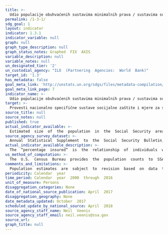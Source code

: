 ```yaml
---
title: >-
  Udio populacije obuhvaćenih sustavima minimalnih prava / sustavima socijalne zaštite, prema spolu, uz  razlikovanje djece, nezaposlenih osoba, starijih osoba, osoba s invaliditetom, trudnica, novorođenčadi, žrtava ozljeda na radu te siromašnih i ranjivih
permalink: /1-3-1/
sdg_goal: 1
layout: indicator
indicator: 1.3.1
indicator_variable: null
graph: null
graph_type_description: null
graph_status_notes: Graphed  FIX  AXIS
variable_description: null
variable_notes: null
un_designated_tier: '2'
un_custodial_agency: "ILO  (Partnering  Agencies:  World  Bank)"
target_id: '1.3'
has_metadata: false
goal_meta_link: 'http://unstats.un.org/sdgs/files/metadata-compilation/Metadata-Goal-1.pdf'
goal_meta_link_page: 7
indicator_name: >-
  Udio populacije obuhvaćenih sustavima minimalnih prava / sustavima socijalne zaštite, prema spolu, uz  razlikovanje djece, nezaposlenih osoba, starijih osoba, osoba s invaliditetom, trudnica, novorođenčadi, žrtava ozljeda na radu te siromašnih i ranjivih
target: >-
  Provesti nacionalno specifične sustave socijalne zaštite i mjere za sve, uključujući minimalna prava, a do 2030. ostvariti značajnu pokrivenost siromašnih i ranjivih
source_title: null
source_notes: null
published: true
actual_indicator_available: >-
  Estimated  size  of  the  population  in  the  Social  Security  area  and  percentage  fully  insured,  by  sex  and  age
source_agency_survey_dataset: >-
  Annual  Statistical  Supplement  to  the  Social  Security  Bulletin,  Table  4.C.5.  —  2015  and  prior  year  publications
actual_indicator_available_description: >-
  The  “percentage  insured”  is  the  relationship  of  individuals  who  have  earned  Social  Security  retirement,  survivors  and  disability  insurance  coverage  based  on  their  covered  earnings  histories.
us_method_of_computation: >-
  The  U.S.  Census  Bureau  provides  the  population  counts  to  SSA.  Insured  percentages  are  based  on  application  of  counts  in  SSA’s  Continuous  Work  History  Sample  to  the  population  estimates.
comments_and_limitations: >-
  Population  estimates  are  subject  to  revision  based  on  data  that  are  more  recent.
periodicity: Calendar  year
time_period: Calendar  year  2000  through  2016
unit_of_measure: Persons
disaggregation_categories: None
date_of_national_source_publication: April  2017
disaggregation_geography: None
date_metadata_updated: October  2017
scheduled_update_by_national_source: April  2018
source_agency_staff_name: Neil  Veenis
source_agency_staff_email: neil.veenis@ssa.gov
source_url: 
graph_title: null
---
```

